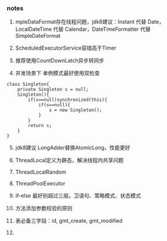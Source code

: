 ### notes
1. mpleDataFormat存在线程问题，jdk8建议：Instant 代替 Date，LocalDateTime 代替 Calendar，DateTimeFormatter 代替 SimpleDateFormat

2. ScheduledExecutorService容错高于Timer

3. 推荐使用CountDownLatch异步转同步

4. 并发场景下 单例模式最好使用双检查

```
class Singleton{
	private Singleton s = null;
	Singleton(){
		if(s==null)synchronized(this){
			if(s==null){
				s = new Singleton();
			}
		}
		return s;
	}
}
```

5. jdk8建议 LongAdder替换AtomicLong，性能更好

6. ThreadLocal定义为静态，解决线程内共享问题

7. ThreadLocalRandom

8. ThreadPoolExecutor

9. if-else  最好别超过三层。卫语句、策略模式、状态模式

10. 方法添加参数校验的原则

11. 表必备三字段：id, gmt_create, gmt_modified

12. 